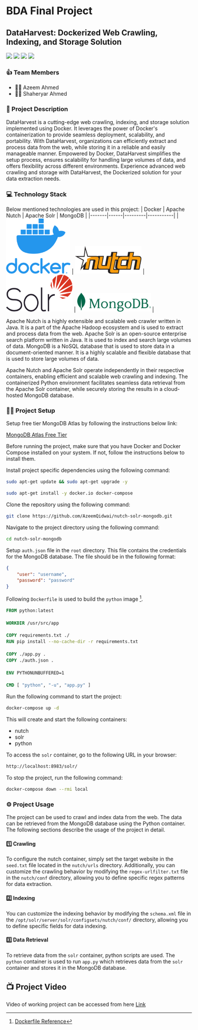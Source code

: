 # BDA Final Project
## DataHarvest: Dockerized Web Crawling, Indexing, and Storage Solution

![](https://img.shields.io/badge/Docker-2496ED.svg?style=for-the-badge&logo=Docker&logoColor=white) ![](https://img.shields.io/badge/Python-3776AB.svg?style=for-the-badge&logo=Python&logoColor=white) ![](https://img.shields.io/badge/Apache%20Solr-D9411E.svg?style=for-the-badge&logo=Apache-Solr&logoColor=white) ![](https://img.shields.io/badge/MongoDB-47A248.svg?style=for-the-badge&logo=MongoDB&logoColor=white)

### :+1: Team Members
- :student: Azeem Ahmed
- :student: Shaheryar Ahmed

### :page_facing_up: Project Description
DataHarvest is a cutting-edge web crawling, indexing, and storage solution implemented using Docker. It leverages the power of Docker's containerization to provide seamless deployment, scalability, and portability. With DataHarvest, organizations can efficiently extract and process data from the web, while storing it in a reliable and easily manageable manner. Empowered by Docker, DataHarvest simplifies the setup process, ensures scalability for handling large volumes of data, and offers flexibility across different environments. Experience advanced web crawling and storage with DataHarvest, the Dockerized solution for your data extraction needs.

### :computer: Technology Stack
Below mentioned technologies are used in this project:
| Docker | Apache Nutch | Apache Solr | MongoDB |
|-------|------|---------|-----------|
| <img src="./images/vertical-logo-monochromatic.png" width="174.25" height="149" alt="Docker"/> | <img src="./images/nutch.svg" width="180" height="75" alt="Nutch"/> | <img src="./images/solr.svg" width="180" height="100" alt="Solr"/> | <img src="./images/MongoDB_Fores-Green.svg" width="200" height="50.50" alt="MongoDB"/> |

Apache Nutch is a highly extensible and scalable web crawler written in Java. It is a part of the Apache Hadoop ecosystem and is used to extract and process data from the web. Apache Solr is an open-source enterprise search platform written in Java. It is used to index and search large volumes of data. MongoDB is a NoSQL database that is used to store data in a document-oriented manner. It is a highly scalable and flexible database that is used to store large volumes of data.

Apache Nutch and Apache Solr operate independently in their respective containers, enabling efficient and scalable web crawling and indexing. The containerized Python environment facilitates seamless data retrieval from the Apache Solr container, while securely storing the results in a cloud-hosted MongoDB database.

### :man_technologist: Project Setup
Setup free tier MongoDB Atlas by following the instructions below link:

[MongoDB Atlas Free Tier](https://www.mongodb.com/developer/products/atlas/free-atlas-cluster/)

Before running the project, make sure that you have Docker and Docker Compose installed on your system. If not, follow the instructions below to install them.

Install project specific dependencies using the following command:

```bash
sudo apt-get update && sudo apt-get upgrade -y
```
```bash
sudo apt-get install -y docker.io docker-compose
```
Clone the repository using the following command:
```bash
git clone https://github.com/AzeemQidwai/nutch-solr-mongodb.git
```
Navigate to the project directory using the following command:
```bash
cd nutch-solr-mongodb
```
Setup `auth.json` file in the `root` directory. This file contains the credentials for the MongoDB database. The file should be in the following format:

```json
{
    "user": "username",
    "password": "password"
}
```

Following `Dockerfile` is used to build the `python` image [^1].
```dockerfile
FROM python:latest

WORKDIR /usr/src/app

COPY requirements.txt ./
RUN pip install --no-cache-dir -r requirements.txt

COPY ./app.py .
COPY ./auth.json .

ENV PYTHONUNBUFFERED=1

CMD [ "python", "-u", "app.py" ]
```

Run the following command to start the project:
```bash
docker-compose up -d
```
This will create and start the following containers:
- nutch
- solr
- python

To access the `solr` container, go to the following URL in your browser:
```bash
http://localhost:8983/solr/
```

To stop the project, run the following command:
```bash
docker-compose down --rmi local
```

### :gear: Project Usage
The project can be used to crawl and index data from the web. The data can be retrieved from the MongoDB database using the Python container. The following sections describe the usage of the project in detail.

#### :one: Crawling
To configure the nutch container, simply set the target website in the `seed.txt` file located in the `nutch/urls` directory. Additionally, you can customize the crawling behavior by modifying the `regex-urlfilter.txt` file in the `nutch/conf` directory, allowing you to define specific regex patterns for data extraction.

#### :two: Indexing
You can customize the indexing behavior by modifying the `schema.xml` file in the `/opt/solr/server/solr/configsets/nutch/conf/` directory, allowing you to define specific fields for data indexing.

#### :three: Data Retrieval
To retrieve data from the `solr` container, python scripts are used. The `python` container is used to run `app.py` which retrieves data from the `solr` container and stores it in the MongoDB database.

## :tv: Project Video
Video of working project can be accessed from here [Link](https://youtu.be/vqmDYkfE3Jw)

[^1]: [Dockerfile Reference](https://hub.docker.com/_/python)
